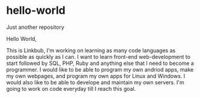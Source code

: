 # hello-world
Just another repository

Hello World,

This is Linkbub, I'm working on learning as many code languages as possible as quickly as I can. I want to learn front-end web-development to start followed by SQL, PHP, Ruby and anything else that I need to become a programmer.
I would like to be able to program my own andriod apps, make my own webpages, and program my own apps for Linux and Windows. I would also like to be able to develope and maintain my own servers.
I'm going to work on code everyday till I reach this goal.
